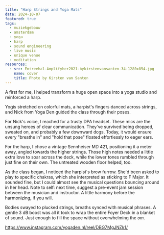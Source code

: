 ```yaml
---
title: "Harp Strings and Yoga Mats"
date: 2024-10-07
featured: true
tags:
  - muziekgebouw
  - amsterdam
  - yoga
  - harp
  - sound engineering
  - live music
  - unique venue
  - meditation
resources:
  - src: Entreehal-Amplifyher2021-bykirstenvansanten-34-1280x854.jpg
    name: cover
    title: Photo by Kirsten van Santen
---
```

A first for me, I helped transform a huge open space into a yoga studio and reinforced a harp.
<!--more-->
Yogis stretched on colorful mats, a harpist's fingers danced across strings, and Nick from Yoga Den guided the class through their poses.

For Nick's voice, I reached for a trusty DPA headset. These mics are the unsung heroes of clear communication. They've survived being dropped, sweated on, and probably a few downward dogs. Today, it would ensure every "breathe in" and "hold that pose" floated effortlessly to eager ears.

For the harp, I chose a vintage Sennheiser MD 421, positioning it a meter away, angled towards the higher strings. Those high notes needed a little extra love to soar across the deck, while the lower tones rumbled through just fine on their own. The untreated wooden floor helped, too.

As the class began, I noticed the harpist's brow furrow. She'd been asked to play to specific chakras, which she interpreted as sticking to F Major. It sounded fine, but I could almost see the musical questions bouncing around in her head. Note to self: next time, suggest a pre-event jam session between the musician and instructor. A little harmony before the harmonizing, if you will.

Bodies swayed to plucked strings, breaths synced with musical phrases. A gentle 3 dB boost was all it took to wrap the entire Foyer Deck in a blanket of sound. Just enough to fill the space without overwhelming the _om_.

<https://www.instagram.com/yogaden.nl/reel/DBG7MgJNZk1/>
